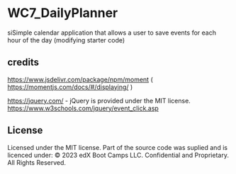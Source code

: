 # WC7_DailyPlanner
siSimple calendar application that allows a user to save events for each hour of the day (modifying starter code)



















## credits

https://www.jsdelivr.com/package/npm/moment ( https://momentjs.com/docs/#/displaying/ )

https://jquery.com/ - jQuery is provided under the MIT license.
https://www.w3schools.com/jquery/event_click.asp

   



## License

Licensed under the MIT license. 
Part of the source code was suplied and is licenced under: 
© 2023 edX Boot Camps LLC. Confidential and Proprietary. All Rights Reserved.

